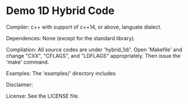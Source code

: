 # Demo 1D Hybrid Code

Compiler: c++ with support of c++14, or above, languate dialect.

Dependences: None (except for the standard library).

Compilation: All source codes are under 'hybrid_1d/'. Open 'Makefile' and change "CXX", "CFLAGS", and "LDFLAGS" appropriately. Then issue the 'make' command.

Examples: The 'examples/' directory includes

Disclaimer:

License: See the LICENSE file.
